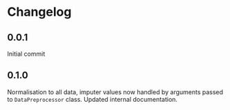 
# Changelog

## 0.0.1

Initial commit

## 0.1.0

Normalisation to all data, imputer values now handled by arguments passed to `DataPreprocessor` class. Updated internal documentation.
